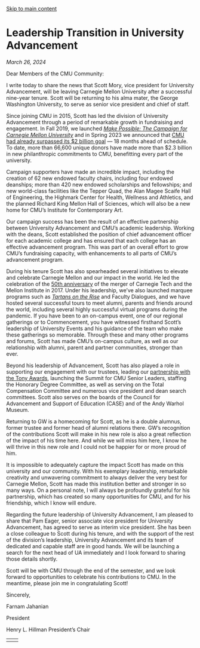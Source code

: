 [Skip to main content](https://www.cmu.edu/leadership/president/campus-comms/03-26-24#main-content)

# Leadership Transition in University Advancement

_March 26, 2024_

Dear Members of the CMU Community:

I write today to share the news that Scott Mory, vice president for University Advancement, will be leaving Carnegie Mellon University after a successful nine-year tenure. Scott will be returning to his alma mater, the George Washington University, to serve as senior vice president and chief of staff.

Since joining CMU in 2015, Scott has led the division of University Advancement through a period of remarkable growth in fundraising and engagement. In Fall 2019, we launched [_Make Possible: The Campaign for Carnegie Mellon University_](https://makepossible.cmu.edu/) and in Spring 2023 we announced that [CMU had already surpassed its $2 billion goal](https://makepossible.cmu.edu/campaign-goal-surpassed/) — 18 months ahead of schedule. To date, more than 66,600 unique donors have made more than $2.3 billion in new philanthropic commitments to CMU, benefitting every part of the university.

Campaign supporters have made an incredible impact, including the creation of 62 new endowed faculty chairs, including four endowed deanships; more than 420 new endowed scholarships and fellowships; and new world-class facilities like the Tepper Quad, the Alan Magee Scaife Hall of Engineering, the Highmark Center for Health, Wellness and Athletics, and the planned Richard King Mellon Hall of Sciences, which will also be a new home for CMU’s Institute for Contemporary Art.

Our campaign success has been the result of an effective partnership between University Advancement and CMU’s academic leadership. Working with the deans, Scott established the position of chief advancement officer for each academic college and has ensured that each college has an effective advancement program. This was part of an overall effort to grow CMU’s fundraising capacity, with enhancements to all parts of CMU’s advancement program.

During his tenure Scott has also spearheaded several initiatives to elevate and celebrate Carnegie Mellon and our impact in the world. He led the celebration of the [50th anniversary](https://www.cmu.edu/50/) of the merger of Carnegie Tech and the Mellon Institute in 2017. Under his leadership, we’ve also launched marquee programs such as [_Tartans on the Rise_](https://www.cmu.edu/engage/alumni/get-involved/tartansontherise/index.html) and Faculty Dialogues, and we have hosted several successful tours to meet alumni, parents and friends around the world, including several highly successful virtual programs during the pandemic. If you have been to an on-campus event, one of our regional gatherings or to Commencement, you have witnessed firsthand Scott’s leadership of University Events and his guidance of the team who make these gatherings so memorable. Through these and many other programs and forums, Scott has made CMU’s on-campus culture, as well as our relationship with alumni, parent and partner communities, stronger than ever.

Beyond his leadership of Advancement, Scott has also played a role in supporting our engagement with our trustees, leading our [partnership with the Tony Awards](https://www.cmu.edu/tony-awards/), launching the Summit for CMU Senior Leaders, staffing the Honorary Degree Committee, as well as serving on the Total Compensation Committee and numerous vice president and dean search committees. Scott also serves on the boards of the Council for Advancement and Support of Education (CASE) and of the Andy Warhol Museum.

Returning to GW is a homecoming for Scott, as he is a double alumnus, former trustee and former head of alumni relations there. GW’s recognition of the contributions Scott will make in his new role is also a great reflection of the impact of his time here. And while we will miss him here, I know he will thrive in this new role and I could not be happier for or more proud of him.

It is impossible to adequately capture the impact Scott has made on this university and our community. With his exemplary leadership, remarkable creativity and unwavering commitment to always deliver the very best for Carnegie Mellon, Scott has made this institution better and stronger in so many ways. On a personal note, I will always be profoundly grateful for his partnership, which has created so many opportunities for CMU, and for his friendship, which I know will endure.

Regarding the future leadership of University Advancement, I am pleased to share that Pam Eager, senior associate vice president for University Advancement, has agreed to serve as interim vice president. She has been a close colleague to Scott during his tenure, and with the support of the rest of the division’s leadership, University Advancement and its team of dedicated and capable staff are in good hands. We will be launching a search for the next head of UA immediately and I look forward to sharing those details shortly.

Scott will be with CMU through the end of the semester, and we look forward to opportunities to celebrate his contributions to CMU. In the meantime, please join me in congratulating Scott!

Sincerely,

Farnam Jahanian

President

Henry L. Hillman President’s Chair

|     |     |
| --- | --- |
|  |  |
